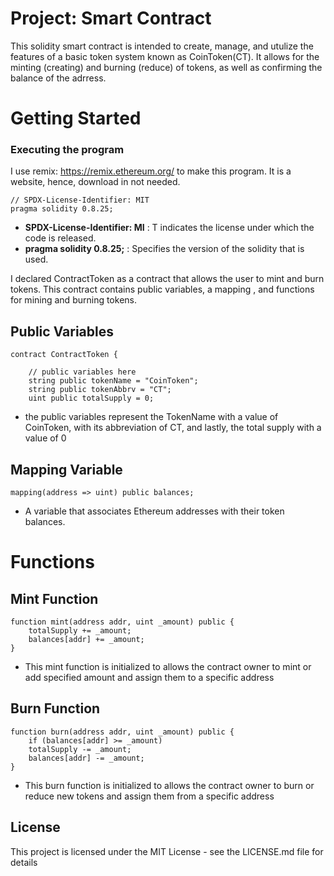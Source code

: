 # Project: Smart Contract

This solidity smart contract is intended to create, manage, and utulize the features of a basic token system known as CoinToken(CT). It allows for the minting (creating) and burning (reduce) of tokens, as well as confirming the balance of the adrress. 

# Getting Started

### Executing the program 
 I use remix: https://remix.ethereum.org/ to make this program. It is a website, hence, download in not needed. 

```solidity
// SPDX-License-Identifier: MIT
pragma solidity 0.8.25;

```
- **SPDX-License-Identifier: MI** : T indicates the license under which the code is released.
- **pragma solidity 0.8.25;** : Specifies the version of the solidity that is used.

I declared ContractToken as a contract that allows the user to mint and burn tokens. This contract contains public variables, a mapping , and functions for mining and burning tokens. 

## Public Variables 
```solidity
contract ContractToken {

    // public variables here
    string public tokenName = "CoinToken";
    string public tokenAbbrv = "CT";
    uint public totalSupply = 0;
```
- the public variables represent the TokenName with a value of CoinToken, with its abbreviation of CT, and lastly, the total supply with a value of 0 

## Mapping Variable 
```solidity
mapping(address => uint) public balances;

```
- A variable that associates Ethereum addresses with their token balances.
  
# Functions

## Mint Function 

```solidity
function mint(address addr, uint _amount) public {
    totalSupply += _amount;  
    balances[addr] += _amount;
}
```
- This mint function is initialized to allows the contract owner to mint or add specified amount and assign them to a specific address

## Burn Function 
```solidity
function burn(address addr, uint _amount) public {
    if (balances[addr] >= _amount)
    totalSupply -= _amount;
    balances[addr] -= _amount;  
}
```
- This burn function is initialized to allows the contract owner to burn or reduce new tokens and assign them from a specific address 

## License
This project is licensed under the MIT License - see the LICENSE.md file for details
